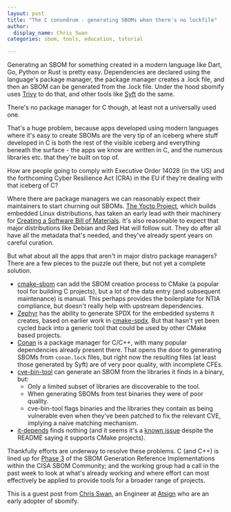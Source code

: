 ```yaml
---
layout: post
title: "The C conundrum - generating SBOMs when there's no lockfile"
author:
  display_name: Chris Swan
categories: sbom, tools, education, tutorial

---
```


Generating an SBOM for something created in a modern language like Dart, Go,
Python or Rust is pretty easy. Dependencies are declared using the language's
package manager, the package manager creates a .lock file, and then an SBOM
can be generated from the .lock file. Under the hood sbomify uses
[Trivy](https://trivy.dev/) to do that, and other tools like
[Syft](https://github.com/anchore/syft) do the same.

There's no package manager for C though, at least not a universally used one.

That's a huge problem, because apps developed using modern languages where
it's easy to create SBOMs are the very tip of an iceberg where stuff developed
in C is both the rest of the visible iceberg and everything beneath the
surface - the apps we know are written in C, and the numerous libraries etc.
that they're built on top of.

How are people going to comply with Executive Order 14028 (in the US) and
the forthcoming Cyber Resilience Act (CRA) in the EU if they're dealing with
that iceberg of C?

Where there are package managers we can reasonably expect their maintainers
to start churning out SBOMs. [The Yocto Project](https://www.yoctoproject.org/),
which builds embedded Linux distributions, has taken an early lead with their
machinery for
[Creating a Software Bill of Materials](https://docs.yoctoproject.org/dev/dev-manual/sbom.html).
It's also reasonable to expect that major distributions like Debian and Red Hat
will follow suit. They do after all have all the metadata that's needed, and
they've already spent years on careful curation.

But what about all the apps that aren't in major distro package managers?
There are a few pieces to the puzzle out there, but not yet a complete
solution.

- [cmake-sbom](https://github.com/DEMCON/cmake-sbom) can add the SBOM creation
  process to CMake (a popular tool for building C projects), but a lot of the
  data entry (and subsequent maintenance) is manual. This perhaps provides the
  boilerplate for NTIA compliance, but doesn't really help with upstream
  dependencies.
- [Zephyr](https://www.zephyrproject.org/) has the ability to generate SPDX
  for the embedded systems it creates, based on earlier work in
  [cmake-spdx](https://github.com/swinslow/cmake-spdx). But that hasn't
  yet been cycled back into a generic tool that could be used by other
  CMake based projects.
- [Conan](https://conan.io/) is a package manager for C/C++, with many popular
  dependencies already present there. That opens the door to generating SBOMs
  from `conan.lock` files, but right now the resulting files (at least those
  generated by Syft) are of very poor quality, with incomplete CFEs.
- [cve-bin-tool](https://github.com/intel/cve-bin-tool) can generate an SBOM
  from the libraries it finds in a binary, but:
  - Only a limited subset of libraries are discoverable to the tool.
  - When generating SBOMs from test binaries they were of poor quality.
  - cve-bin-tool flags binaries and the libraries they contain as being
    vulnerable even when they've been patched to fix the relevant CVE, implying
    a naive matching mechanism.
- [it-depends](https://github.com/trailofbits/it-depends) finds nothing
  (and it seems it's a
  [known issue](https://github.com/trailofbits/it-depends/issues/66)
  despite the README saying it supports CMake projects).

Thankfully efforts are underway to resolve these problems. C (and C++) is
lined up for
[Phase 3](https://github.com/CISA-SBOM-Community/SBOM-Generation?tab=readme-ov-file#phase-3)
of the SBOM Generation Reference Implementations within the CISA SBOM
Community; and the working group had a call in the past week to look at
what's already working and where effort can most effectively be applied
to provide tools for a broader range of projects.

This is a guest post from [Chris Swan](https://cpswan.net), an Engineer at
[Atsign](https://atsign.com) who are an early adopter of sbomify.
